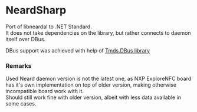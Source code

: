 # NeardSharp

Port of libneardal to .NET Standard.  
It does not take dependencies on the library, but rather connects to daemon itself over DBus.

DBus support was achieved with help of [Tmds.DBus library](https://github.com/tmds/Tmds.DBus)

### Remarks

Used Neard daemon version is not the latest one, as NXP ExploreNFC board has it's own implementation on top of older version, making otherwise incompatible board work with it.  
Should still work fine with older version, albeit with less data available in some cases.